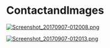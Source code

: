 # ContactandImages
[![Screenshot_20170907-012008.png](https://s26.postimg.org/aab37znc9/Screenshot_20170907-012008.png)](https://postimg.org/image/8v9ij9m91/)

[![Screenshot_20170907-012013.png](https://s26.postimg.org/y2kejipd5/Screenshot_20170907-012013.png)](https://postimg.org/image/8wjgcoo2t/)
